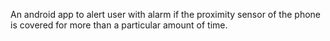 An android app to alert user with alarm if the proximity sensor of the phone is covered for more than a particular amount of time.
